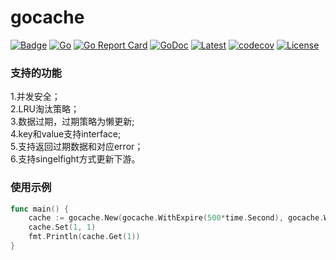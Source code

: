 # gocache
[![Badge](https://img.shields.io/badge/link-996.icu-%23FF4D5B.svg?style=flat-square)](https://996.icu/#/zh_CN)
[![Go](https://github.com/WeiJiadong/gocache/workflows/Go/badge.svg?branch=master)](https://github.com/WeiJiadong/gocache/actions)
[![Go Report Card](https://img.shields.io/badge/go%20report-A+-brightgreen.svg?style=flat)](https://goreportcard.com/report/github.com/WeiJiadong/gocache)
[![GoDoc](https://godoc.org/github.com/WeiJiadong/gocache?status.svg)](https://pkg.go.dev/github.com/WeiJiadong/gocache@v1.1.1)
[![Latest](https://img.shields.io/badge/latest-v1.1.1-blue.svg)](https://github.com/WeiJiadong/gocache/tree/v1.1.1)
[![codecov](https://codecov.io/gh/WeiJiadong/gocache/branch/master/graph/badge.svg?token=6RG0W91RF2)](https://codecov.io/gh/WeiJiadong/gocache)
[![License](https://img.shields.io/badge/License-Apache_2.0-blue.svg)](https://opensource.org/licenses/Apache-2.0)
### 支持的功能
1.并发安全；  
2.LRU淘汰策略；  
3.数据过期，过期策略为懒更新;  
4.key和value支持interface;  
5.支持返回过期数据和对应error；  
6.支持singelfight方式更新下游。

### 使用示例
```go
func main() {
    cache := gocache.New(gocache.WithExpire(500*time.Second), gocache.WithKeyCnt(10))
    cache.Set(1, 1)
    fmt.Println(cache.Get(1))
}
```
